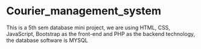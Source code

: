 # Courier_management_system
This is a 5th sem database mini project, we are using HTML, CSS, JavaScript, Bootstrap as the front-end and PHP as the backend technology, the database software is MYSQL
